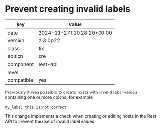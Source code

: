 [//]: # (werk v2)
# Prevent creating invalid labels

key        | value
---------- | ---
date       | 2024-11-27T10:28:20+00:00
version    | 2.3.0p22
class      | fix
edition    | cre
component  | rest-api
level      | 1
compatible | yes

Previously it was possible to create hosts with invalid label values
containing one or more colons, for example

`my_label`: `this:is:not:correct`

This change implements a check when creating or editing hosts in the
Rest API to prevent the use of invalid label values.

